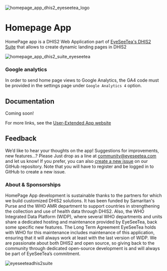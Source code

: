 
![homepage_app_dhis2_eyeseetea_logo](https://github.com/EyeSeeTea/home-page-app/assets/108925044/14698ad3-3988-4291-b67e-ae2a374710f8)

# Homepage App

HomePage app is a DHIS2 Web Application part of [EyeSeeTea's DHIS2 Suite](https://eyeseetea.com/dhis2-apps/) that allows to create dynamic landing pages in DHIS2

![homepage_app_dhis2_suite_eyeseetea](https://github.com/EyeSeeTea/home-page-app/assets/108925044/f2169127-7faf-4644-82b5-a4b177c537ed)

### Google analytics

In order to send home page views to Google Analytics, the GA4 code must be provided in the settings page under `Google Analytics 4` option.

## Documentation

Coming soon!

For more links, see the [User-Extended App website](https://eyeseetea.github.io/user-extended-app-blessed/)

## Feedback

We’d like to hear your thoughts on the app! Suggestions for improvements, new features...? Please Just drop as a line at community@eyeseetea.com and let us know! If you prefer, you can also [create a new issue](https://github.com/EyeSeeTea/home-page-app/issues) on our GitHub repository. Note that you will have to register and be logged in to GitHub to create a new issue.

### About & Sponsorships

HomePage App  development is sustainable thanks to the partners for which we build customized DHIS2 solutions. It has been funded by Samaritan's Purse and the WHO AMR department to support countries in strengthening the collection and use of health data through DHIS2. Also, the WHO Integrated Data Platform (WIDP), where several WHO departments and units share a dedicated hosting and maintenance provided by EyeSeeTea, back some specific new features. The Long Term Agreement EyeSeeTea holds with WHO for this maintenance includes maintenance of this application, ensuring that it will always work at least with the last version of WIDP. We are passionate about both DHIS2 and open source, so giving back to the community through dedicated open-source development is and will always be part of EyeSeeTea’s commitment.

![eyeseeteadhis2suite](https://github.com/EyeSeeTea/home-page-app/assets/108925044/190b9ba1-a8ba-4a92-83c1-3005096d27c1)
